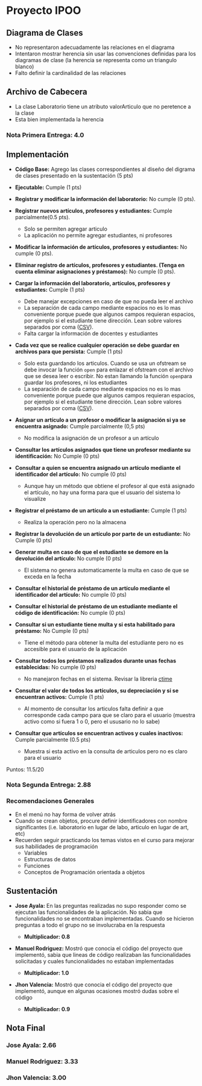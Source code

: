 # Proyecto IPOO

## Diagrama de Clases

* No representaron adecuadamente las relaciones en el diagrama
* Intentaron mostrar herencia sin usar las convenciones definidas para los diagramas de clase (la herencia se representa como un triangulo blanco)
* Falto definir la cardinalidad de las relaciones

## Archivo de Cabecera

* La clase Laboratorio tiene un atributo valorArticulo que no peretence a la clase
* Esta bien implementada la herencia

### Nota Primera Entrega: 4.0

## Implementación

* __Código Base:__ Agrego las clases correspondientes al diseño del digrama de clases presentado en la sustentación (5 pts)

* __Ejecutable:__ Cumple (1 pts)

* __Registrar y modificar la información del laboratorio:__ No cumple (0 pts). 
  
* __Registrar nuevos artículos, profesores y estudiantes:__ Cumple parcialmente(0.5 pts). 
    * Solo se permiten agregar articulo
    * La aplicación no permite agregar estudiantes, ni profesores
    
* __Modificar la información de artículos, profesores y estudiantes:__ No cumple (0 pts). 

* __Eliminar registro de artículos, profesores y estudiantes. (Tenga en cuenta eliminar asignaciones y préstamos):__ No cumple (0 pts).

* __Cargar la información del laboratorio, artículos, profesores y estudiantes:__ Cumple (1 pts)
    * Debe manejar excepciones en caso de que no pueda leer el archivo
    * La separación de cada campo mediante espacios no es lo mas conveniente porque puede que algunos campos requieran espacios, por ejemplo si el estudiante tiene dirección. Lean sobre valores separados por coma ([CSV](http://github.com)).
    * Falta cargar la información de docentes y estudiantes
    
* __Cada  vez  que  se  realice  cualquier  operación  se  debe  guardar  en  archivos  para  que persista:__ Cumple (1 pts)
    * Solo esta guardando los articulos. Cuando se usa un ofstream se debe invocar la función `open` para enlazar el ofstream con el archivo que se desea leer o escribir. No estan llamando la función `open`para guardar los profesores, ni los estudiantes
    * La separación de cada campo mediante espacios no es lo mas conveniente porque puede que algunos campos requieran espacios, por ejemplo si el estudiante tiene dirección. Lean sobre valores separados por coma ([CSV](http://github.com)).
    
* __Asignar un artículo a un profesor o modificar la asignación si ya se encuentra asignado:__ Cumple parcialmente (0,5 pts)
    * No modifica la asignación de un profesor a un artículo
    
* __Consultar los artículos asignados que tiene un profesor mediante su identificación:__ No Cumple (0 pts)

* __Consultar a quien se encuentra asignado un artículo mediante el identificador del artículo:__ No cumple (0 pts)
    * Aunque hay un método que obtiene el profesor al que está asignado el artículo, no hay una forma para que el usuario del sistema lo visualize
    
* __Registrar el préstamo de un artículo a un estudiante:__ Cumple (1 pts)
    * Realiza la operación pero no la almacena
    
* __Registrar la devolución de un artículo por parte de un estudiante:__ No Cumple (0 pts)

* __Generar multa en caso de que el estudiante se demore en la devolución del artículo:__ No cumple (0 pts)
    * El sistema no genera automaticamente la multa en caso de que se exceda en la fecha
    
* __Consultar el historial de préstamo de un artículo mediante el identificador del artículo:__ No cumple (0 pts)

* __Consultar el historial de préstamo de un estudiante mediante el código de identificación:__ No cumple (0 pts)

* __Consultar si un estudiante tiene multa y si esta habilitado para préstamo:__ No Cumple (0 pts)
    * Tiene el método para obtener la multa del estudiante pero no es accesible para el usuario de la aplicación

* __Consultar todos los préstamos realizados durante unas fechas establecidas:__ No cumple (0 pts)
    * No manejaron fechas en el sistema. Revisar la libreria [ctime](http://www.cplusplus.com/reference/ctime/)

* __Consultar el valor de todos los artículos, su depreciación y si se encuentran activos:__ Cumple (1 pts)
    * Al momento de consultar los articulos falta definir a que corresponde cada campo para que se claro para el usuario (muestra activo como si fuera 1 o 0, pero el ususario no lo sabe)
    
* __Consultar que artículos se encuentran activos y cuales inactivos:__ Cumple parcialmente (0.5 pts)
    * Muestra si esta activo en la consulta de articulos pero no es claro para el usuario

Puntos: 11.5/20

### Nota Segunda Entrega: 2.88

### Recomendaciones Generales 

* En el menú no hay forma de volver atrás
* Cuando se crean objetos, procure definir identificadores con nombre significantes (i.e. laboratorio en lugar de labo, articulo en lugar de art, etc)
* Recuerden seguir practicando los temas vistos en el curso para mejorar sus habilidades de programación
    * Variables
    * Estructuras de datos
    * Funciones
    * Conceptos de Programación orientada a objetos

## Sustentación

* __Jose Ayala:__ En las preguntas realizadas no supo responder como se ejecutan las funcionalidades de la aplicación. No sabia que funcionalidades no se encontraban implementadas. Cuando se hicieron preguntas a todo el grupo no se involucraba en la respuesta
    * __Multiplicador: 0.8__

* __Manuel Rodriguez:__ Mostró que conocia el código del proyecto que implementó, sabia que lineas de código realizaban las funcionalidades solicitadas y cuales funcionalidades no estaban implementadas
    * __Multiplicador: 1.0__

* __Jhon Valencia:__ Mostró que conocia el código del proyecto que implementó, aunque en algunas ocasiones mostró dudas sobre el código
    * __Multiplicador: 0.9__

## Nota Final

### Jose Ayala:  2.66

### Manuel Rodriguez: 3.33

### Jhon Valencia:  3.00